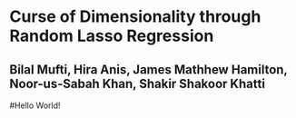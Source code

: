 # Curse of Dimensionality through Random Lasso Regression
## Bilal Mufti, Hira Anis, James Mathhew Hamilton, Noor-us-Sabah Khan, Shakir Shakoor Khatti

#Hello World!
